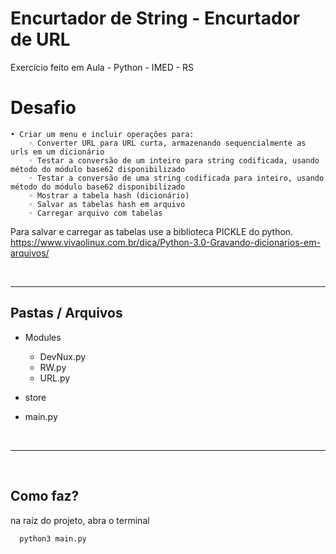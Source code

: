 # Encurtador de String - Encurtador de URL
Exercício feito em Aula - Python - IMED - RS


# Desafio #
    • Criar um menu e incluir operações para:
        ◦ Converter URL para URL curta, armazenando sequencialmente as urls em um dicionário
        ◦ Testar a conversão de um inteiro para string codificada, usando método do módulo base62 disponibilizado
        ◦ Testar a conversão de uma string codificada para inteiro, usando método do módulo base62 disponibilizado
        ◦ Mostrar a tabela hash (dicionário)
        ◦ Salvar as tabelas hash em arquivo
        ◦ Carregar arquivo com tabelas

Para salvar e carregar as tabelas use a biblioteca PICKLE do python.
	https://www.vivaolinux.com.br/dica/Python-3.0-Gravando-dicionarios-em-arquivos/


<br />

<hr />

## Pastas / Arquivos ##

<ul>
  <li>
    <p>Modules</p>
    <ul>
      <li>DevNux.py</li>
      <li>RW.py</li>
      <li>URL.py</li>
    </ul>
  </li>
  <li>
    <p>store</p>
  </li>
  <li>main.py</li>
</ul>
<br />
<hr />
<br />



## Como faz? ##
na raíz do projeto, abra o terminal
```shell
  python3 main.py
```
